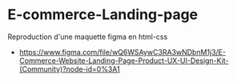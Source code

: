 # E-commerce-Landing-page
Reproduction d'une maquette figma en html-css

- https://www.figma.com/file/wQ6WSAywC3RA3wNDbnM1j3/E-Commerce-Website-Landing-Page-Product-UX-UI-Design-Kit-(Community)?node-id=0%3A1
